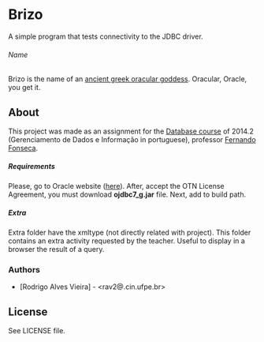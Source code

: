 # Brizo

A simple program that tests connectivity to the JDBC driver.

###### Name
Brizo is the name of an [ancient greek oracular goddess]. Oracular, Oracle, you get it.

## About

This project was made as an assignment for the [Database course] of 2014.2 (Gerenciamento de Dados e Informação in portuguese), professor [Fernando Fonseca].

##### Requirements

Please, go to Oracle website ([here]). After, accept the OTN License Agreement,
you must download __ojdbc7_g.jar__ file. Next, add to build path.

##### Extra

Extra folder have the xmltype (not directly related with project). This folder
contains an extra activity requested by the teacher. Useful to display in a
browser the result of a query.

### Authors

+ [Rodrigo Alves Vieira] - <rav2@.cin.ufpe.br>

## License

See LICENSE file.

[Fernando Fonseca]: http://www.di.ufpe.br/~fdfd/
[CIn/UFPE]: http://www2.cin.ufpe.br/site/index.php
[Database course]: http://www.cin.ufpe.br/~if685/
[here]: http://www.oracle.com/technetwork/database/features/jdbc/jdbc-drivers-12c-download-1958347.html
[ancient greek oracular goddess]: https://en.wikipedia.org/wiki/Brizo
